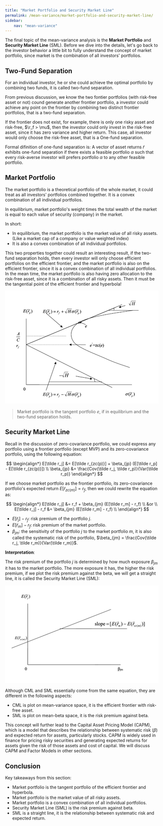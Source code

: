 ```yaml
---
title: "Market Portfolio and Security Market Line"
permalink: /mean-variance/market-portfolio-and-security-market-line/
sidebar:
    nav: "mean-variance"
---
```


The final topic of the mean-variance analysis is the **Market Portfolio** and **Security Market Line** (SML). Before we dive into the details, let's go back to the investor behavior a little bit to fully understand the concept of market portfolio, since market is the combination of all investors' portfolios.

## Two-Fund Separation

For an individual investor, he or she could achieve the optimal portfolio by combining two funds, it is called two-fund separation.

From previous discussion, we know the two fontier portfolios (with risk-free asset or not) cound generate another frontier portfolio, a investor could achieve any point on the frontier by combining two distinct frontier portfolios, that is a two-fund separation. 

If the frontier does not exist, for example, there is only one risky asset and risk-free, $\r_f > \mu$, then the investor could only invest in the risk-free asset, since it has zero variance and higher return. This case, all investor would only choose the risk-free asset, that is a One-fund separation. 

Formal difinition of one-fund separation is: A vector of asset returns $\tilde r$ exhibits one-fund separation if there exists a feasible portfolio $\alpha$ such that every risk-averse investor will prefers portfolio $\alpha$ to any other feasible portfolio.

## Market Portfolio

The market portfolio is a theoretical portfolio of the whole market, it could treat as all investors' portfolios combined together. It is a convex combination of all individual portfolios.

In equilibrium, market portfolio's weight times the total wealth of the market is equal to each value of security (company) in the market.

In short:

- In equilibrium, the market portfolio is the market value of all risky assets. (Like a market cap of a company or value weighted index)
- It is also a convex combination of all individual portfolios.

This two properties together could result an interesting result, if the two-fund separation holds, then every investor will only choose efficient portfolios on the efficient frontier, and the market portfolio is also on the efficient frontier, since it is a convex combination of all individual portfolios. In the mean time, the market portfolio is also having zero allocation to the risk-free asset, since it is a combination of all risky assets. Then it must be the tangential point of the efficient frontier and hyperbola!

![Market Portfolio](attachments/rf_frontier.png)

> Market portfolio is the tangent portfolio $e$, if in equilibrium and the two-fund separation holds.


## Security Market Line

Recall in the discussion of zero-covariance portfolio, we could express any portfolio using a frontier portfolio (except MVP) and its zero-covariance portfolio, using the following equation:

$$
\begin{align*}
E[\tilde r_j] &= E[\tilde r_{zc(p)}] + \beta_{jp} (E[\tilde r_p] - E[\tilde r_{zc(p)}]) \\
\beta_{jp} &= \frac{Cov(\tilde r_j, \tilde r_p)}{Var(\tilde r_p)}
\end{align*}
$$

If we choose market portfolio as the frontier portfolio, its zero-covariance portfolio's expected return $E[\tilde r_{zc(m)}] = r_f$, then we could rewrite the equation as:

$$
\begin{align*}
E[\tilde r_j] &= r_f + \beta_{jm} (E[\tilde r_m] - r_f) \\
&or \\
E[\tilde r_j] - r_f &= \beta_{jm} (E[\tilde r_m] - r_f) \\
\end{align*}
$$

- $E[\tilde r_j] - r_f$: risk premium of the portfolio $j$.
- $E[\tilde r_m] - r_f$: risk premium of the market portfolio.
- $\beta_{jm}$: the sensitivity of the portfolio $j$ to the market portfolio $m$, it is also called the systematic risk of the portfolio, $\beta_{jm} = \frac{Cov(\tilde r_j, \tilde r_m)}{Var(\tilde r_m)}$.

**Interpretation**: 

The risk premium of the portfolio $j$ is determined by how much exposure $\beta_{jm}$ it has to the market portfolio. The more exposure it has, the higher the risk premium, if we plot the risk premium against the beta, we will get a straight line, it is called the Security Market Line (SML):

![Security Market Line](attachments/sml.png)

Although CML and SML essentially come from the same equation, they are different in the following aspects:

- CML is plot on mean-variance space, it is the efficient frontier with risk-free asset.
- SML is plot on mean-beta space, it is the risk premium against beta.


This concept will further lead to the Capital Asset Pricing Model (CAPM), which is a model that describes the relationship between systematic risk ($\beta$) and expected return for assets, particularly stocks. CAPM is widely used in finance for pricing risky securities and generating expected returns for assets given the risk of those assets and cost of capital. We will discuss CAPM and Factor Models in other sections.

## Conclusion

Key takeaways from this section:

- Market portfolio is the tangent portfolio of the efficient frontier and hyperbola.
- Market portfolio is the market value of all risky assets.
- Market portfolio is a convex combination of all individual portfolios.
- Security Market Line (SML) is the risk premium against beta.
- SML is a straight line, it is the relationship between systematic risk and expected return.


